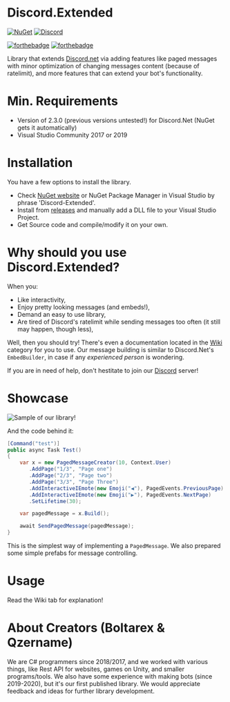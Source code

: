 # Discord.Extended

[![NuGet](https://img.shields.io/nuget/vpre/Discord-Extended.svg?maxAge=2592000?style=plastic)](https://www.nuget.org/packages/Discord-Extended)
[![Discord](https://discord.com/api/guilds/846043238649298944/widget.png)](https://discord.gg/jkrBmQR)

[![forthebadge](https://forthebadge.com/images/badges/made-with-c-sharp.svg)](https://forthebadge.com) [![forthebadge](https://forthebadge.com/images/badges/built-with-love.svg)](https://forthebadge.com)

Library that extends [Discord.net](https://github.com/discord-net/Discord.Net) via adding features like paged messages with minor optimization of changing messages content (because of ratelimit), and more features that can extend your bot's functionality.

# Min. Requirements
* Version of 2.3.0 (previous versions untested!) for Discord.Net (NuGet gets it automatically)
* Visual Studio Community 2017 or 2019

# Installation
You have a few options to install the library.
* Check [NuGet website](https://www.nuget.org/packages/Discord-Extended) or NuGet Package Manager in Visual Studio by phrase 'Discord-Extended'.
* Install from [releases](https://github.com/Boltairex/Discord.Extended/releases) and manually add a DLL file to your Visual Studio Project.
* Get Source code and compile/modify it on your own.

# Why should you use Discord.Extended?

When you:
* Like interactivity,
* Enjoy pretty looking messages (and embeds!),
* Demand an easy to use library, 
* Are tired of Discord's ratelimit while sending messages too often (it still may happen, though less),

Well, then you should try! There's even a documentation located in the [Wiki](https://github.com/Boltairex/Discord.Extended/wiki) category for you to use.
Our message building is similar to Discord.Net's `EmbedBuilder`, in case if any *experienced person* is wondering.

If you are in need of help, don't hestitate to join our [Discord](https://discord.gg/xgbEffMnVw) server!

# Showcase

![Sample of our library!](https://cdn.discordapp.com/attachments/817822681050120256/846039535103901726/discord.extended.gif)

And the code behind it:

```cs
[Command("test")]
public async Task Test()
{
    var x = new PagedMessageCreator(10, Context.User)
       .AddPage("1/3", "Page one")
       .AddPage("2/3", "Page two")
       .AddPage("3/3", "Page Three")
       .AddInteractiveIEmote(new Emoji("◀️"), PagedEvents.PreviousPage)
       .AddInteractiveIEmote(new Emoji("▶️"), PagedEvents.NextPage)
       .SetLifetime(30);

    var pagedMessage = x.Build();

    await SendPagedMessage(pagedMessage);
}
```

This is the simplest way of implementing a `PagedMessage`. We also prepared some simple prefabs for message controlling.

# Usage

Read the Wiki tab for explanation!

# About Creators (Boltarex & Qzername)

We are C# programmers since 2018/2017, and we worked with various things, like Rest API for websites, games on Unity, and smaller programs/tools. We also have some experience with making bots (since 2019-2020), but it's our first published library. We would appreciate feedback and ideas for further library development.
